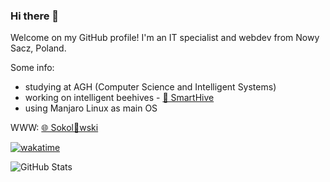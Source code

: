 ### Hi there 👋

Welcome on my GitHub profile! I'm an IT specialist and webdev from Nowy Sacz, Poland.

Some info:

- studying at AGH (Computer Science and Intelligent Systems)
- working on intelligent beehives - [🐝 SmartHive](https://smarthive.pl/)
- using Manjaro Linux as main OS

WWW: [🌐 Sokol👀wski](https://sokoloowski.pl/)

[![wakatime](https://wakatime.com/badge/user/e5cc4a37-08f1-4886-a4c2-ac0b3c24c98f.svg)](https://wakatime.com/@sokoloowski)

![GitHub Stats](https://github-readme-stats.vercel.app/api/?username=sokoloowski&theme=light&show_icons=true)

<!--
**sokoloowski/sokoloowski** is a ✨ _special_ ✨ repository because its `README.md` (this file) appears on your GitHub profile.

Here are some ideas to get you started:

- 🔭 I’m currently working on ...
- 🌱 I’m currently learning ...
- 👯 I’m looking to collaborate on ...
- 🤔 I’m looking for help with ...
- 💬 Ask me about ...
- 📫 How to reach me: ...
- 😄 Pronouns: ...
- ⚡ Fun fact: ...
-->
